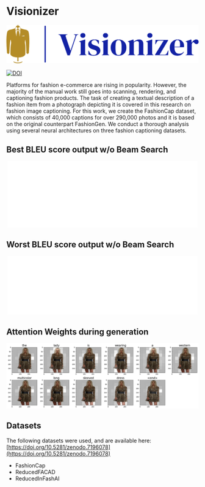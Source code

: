 # Visionizer

<p align="center">
  <img width="600" src="images/logo.png">
</p>

[![DOI](https://zenodo.org/badge/DOI/10.5281/zenodo.7196078.svg)](https://doi.org/10.5281/zenodo.7196078)

Platforms for fashion e-commerce are rising in popularity. However, the majority of the manual work still goes into scanning, rendering, and captioning fashion products. The task of creating a textual description of a fashion item from a photograph depicting it is covered in this research on fashion image captioning. For this work, we create the FashionCap dataset, which consists of 40,000 captions for over 290,000 photos and it is based on the original counterpart FashionGen. We conduct a thorough analysis using several neural architectures on three fashion captioning datasets.

## Best BLEU score output w/o Beam Search 
<p align="center">
  <img width="500" src="images/best_bleu.png">
</p>

## Worst BLEU score output w/o Beam Search 
<p align="center">
  <img width="500" src="images/worst_bleu.png">
</p>

## Attention Weights during generation
<p align="center">
  <img width="600" src="images/infashai_lstm.png">
</p>

 
## Datasets

The following datasets were used, and are available here: [https://doi.org/10.5281/zenodo.7196078](https://doi.org/10.5281/zenodo.7196078)
* FashionCap
* ReducedFACAD
* ReducedInFashAI
